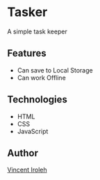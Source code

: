 # Tasker

A simple task keeper

## Features

- Can save to Local Storage
- Can work Offline

## Technologies

- HTML
- CSS
- JavaScript

## Author

[Vincent Iroleh](https://iroleh.me)
